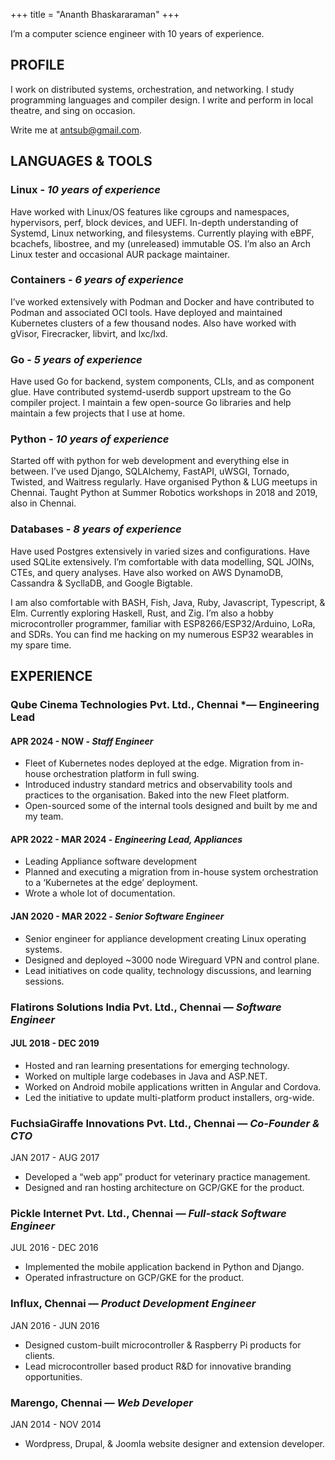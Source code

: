 +++
title = "Ananth Bhaskararaman"
+++

I’m a computer science engineer with 10 years of experience.

## PROFILE

I work on distributed systems, orchestration, and networking.
I study programming languages and compiler design.
I write and perform in local theatre, and sing on occasion.

Write me at <antsub@gmail.com>.

## LANGUAGES & TOOLS

### **Linux** - *10 years of experience*

Have worked with Linux/OS features like cgroups and namespaces,
hypervisors, perf, block devices, and UEFI.
In-depth understanding of Systemd, Linux networking, and filesystems.
Currently playing with eBPF, bcachefs, libostree, and
my (unreleased) immutable OS.
I’m also an Arch Linux tester and occasional AUR package maintainer.

### **Containers** - *6 years of experience*

I’ve worked extensively with Podman and Docker and have contributed to
Podman and associated OCI tools.
Have deployed and maintained Kubernetes clusters of a few thousand nodes.
Also have worked with gVisor, Firecracker, libvirt, and lxc/lxd.

### **Go** - *5 years of experience*

Have used Go for backend, system components, CLIs, and as component glue.
Have contributed systemd-userdb support upstream to the Go compiler project.
I maintain a few open-source Go libraries and help maintain a few projects
that I use at home.

### **Python** - *10 years of experience*

Started off with python for web development and everything else in between.
I’ve used Django, SQLAlchemy, FastAPI, uWSGI, Tornado, Twisted,
and Waitress regularly.
Have organised Python & LUG meetups in Chennai.
Taught Python at Summer Robotics workshops in 2018 and 2019, also in Chennai.

### **Databases** - *8 years of experience*

Have used Postgres extensively in varied sizes and configurations.
Have used SQLite extensively.
I’m comfortable with data modelling, SQL JOINs, CTEs, and query analyses.
Have also worked on AWS DynamoDB, Cassandra & SycllaDB, and Google Bigtable.

I am also comfortable with BASH, Fish, Java, Ruby, Javascript, Typescript,
& Elm. Currently exploring Haskell, Rust, and Zig.
I’m also a hobby microcontroller programmer, familiar with ESP8266/ESP32/Arduino,
LoRa, and SDRs.
You can find me hacking on my numerous ESP32 wearables in my spare time.

## EXPERIENCE

### **Qube Cinema Technologies Pvt. Ltd., Chennai** *— Engineering Lead

#### APR 2024 - NOW - *Staff Engineer*

* Fleet of Kubernetes nodes deployed at the edge. Migration from in-house orchestration platform in full swing.
* Introduced industry standard metrics and observability tools and practices to the organisation. Baked into the new Fleet platform.
* Open-sourced some of the internal tools designed and built by me and my team.

#### APR 2022 - MAR 2024 - *Engineering Lead, Appliances*

* Leading Appliance software development
* Planned and executing a migration from in-house system orchestration to a ‘Kubernetes at the edge’ deployment.
* Wrote a whole lot of documentation.

#### JAN 2020 - MAR 2022 - *Senior Software Engineer*

* Senior engineer for appliance development creating Linux operating systems.
* Designed and deployed ~3000 node Wireguard VPN and control plane.
* Lead initiatives on code quality, technology discussions, and learning sessions.

### **Flatirons Solutions India Pvt. Ltd., Chennai** — *Software Engineer*

#### JUL 2018 - DEC 2019

* Hosted and ran learning presentations for emerging technology.
* Worked on multiple large codebases in Java and ASP.NET.
* Worked on Android mobile applications written in Angular and Cordova.
* Led the initiative to update multi-platform product installers, org-wide.

### **FuchsiaGiraffe Innovations Pvt. Ltd., Chennai** — *Co-Founder & CTO*

JAN 2017 - AUG 2017

* Developed a “web app” product for veterinary practice management.
* Designed and ran hosting architecture on GCP/GKE for the product.

### **Pickle Internet Pvt. Ltd., Chennai** — *Full-stack Software Engineer*

JUL 2016 -  DEC 2016

* Implemented the mobile application backend in Python and Django.
* Operated infrastructure on GCP/GKE for the product.

### **Influx, Chennai** — *Product Development Engineer*

JAN 2016 - JUN 2016

* Designed custom-built microcontroller & Raspberry Pi products for clients.
* Lead microcontroller based product R&D for innovative branding opportunities.

### **Marengo, Chennai** — *Web Developer*

JAN 2014 - NOV 2014

* Wordpress, Drupal, & Joomla website designer and extension developer.
